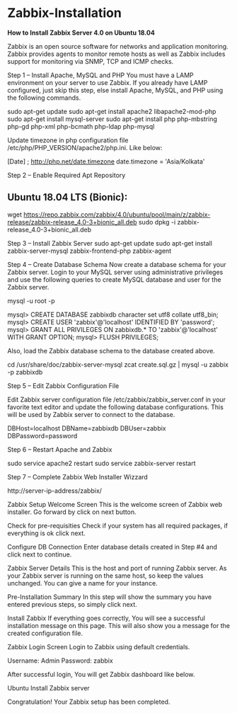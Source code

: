# Zabbix-Installation
**How to Install Zabbix Server 4.0 on Ubuntu 18.04**

Zabbix is an open source software for networks and application monitoring. Zabbix provides agents to monitor remote hosts as well as Zabbix includes support for monitoring via SNMP, TCP and ICMP checks. 

Step 1 – Install Apache, MySQL and PHP
You must have a LAMP environment on your server to use Zabbix. If you already have LAMP configured, just skip this step, else install Apache, MySQL, and PHP using the following commands.

sudo apt-get update
sudo apt-get install apache2 libapache2-mod-php
sudo apt-get install mysql-server
sudo apt-get install php php-mbstring php-gd php-xml php-bcmath php-ldap php-mysql

Update timezone in php configuration file /etc/php/PHP_VERSION/apache2/php.ini. Like below:

[Date]
; http://php.net/date.timezone
date.timezone = 'Asia/Kolkata'

Step 2 – Enable Required Apt Repository
## Ubuntu 18.04 LTS (Bionic):

wget https://repo.zabbix.com/zabbix/4.0/ubuntu/pool/main/z/zabbix-release/zabbix-release_4.0-3+bionic_all.deb
sudo dpkg -i zabbix-release_4.0-3+bionic_all.deb

Step 3 – Install Zabbix Server
sudo apt-get update
sudo apt-get install zabbix-server-mysql zabbix-frontend-php zabbix-agent

Step 4 – Create Database Schema
Now create a database schema for your Zabbix server. Login to your MySQL server using administrative privileges and use the following queries to create MySQL database and user for the Zabbix server.

mysql -u root -p

mysql> CREATE DATABASE zabbixdb character set utf8 collate utf8_bin;
mysql> CREATE USER 'zabbix'@'localhost' IDENTIFIED BY 'password';
mysql> GRANT ALL PRIVILEGES ON zabbixdb.* TO 'zabbix'@'localhost' WITH GRANT OPTION;
mysql> FLUSH PRIVILEGES;

Also, load the Zabbix database schema to the database created above.

cd /usr/share/doc/zabbix-server-mysql
zcat create.sql.gz | mysql -u zabbix -p zabbixdb

Step 5 – Edit Zabbix Configuration File

Edit Zabbix server configuration file /etc/zabbix/zabbix_server.conf in your favorite text editor and update the following database configurations. This will be used by Zabbix server to connect to the database.

  DBHost=localhost
  DBName=zabbixdb
  DBUser=zabbix
  DBPassword=password
  
  Step 6 – Restart Apache and Zabbix
  
  sudo service apache2 restart
  sudo service zabbix-server restart
  
  Step 7 – Complete Zabbix Web Installer Wizzard
  
  http://server-ip-address/zabbix/
  
  Zabbix Setup Welcome Screen
This is the welcome screen of Zabbix web installer. Go forward by click on next button.



Check for pre-requisities
Check if your system has all required packages, if everything is ok click next.



Configure DB Connection
Enter database details created in Step #4 and click next to continue.



Zabbix Server Details
This is the host and port of running Zabbix server. As your Zabbix server is running on the same host, so keep the values unchanged. You can give a name for your instance.



Pre-Installation Summary
In this step will show the summary you have entered previous steps, so simply click next.



Install Zabbix
If everything goes correctly, You will see a successful installation message on this page. This will also show you a message for the created configuration file.



Zabbix Login Screen
Login to Zabbix using default credentials.

 Username:  Admin
 Password:  zabbix


After successful login, You will get Zabbix dashboard like below.

Ubuntu Install Zabbix server 

Congratulation! Your Zabbix setup has been completed.
  
